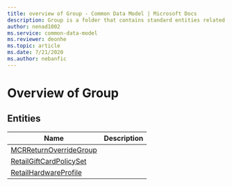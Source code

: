 ```yaml
---
title: overview of Group - Common Data Model | Microsoft Docs
description: Group is a folder that contains standard entities related to the Common Data Model.
author: nenad1002
ms.service: common-data-model
ms.reviewer: deonhe
ms.topic: article
ms.date: 7/21/2020
ms.author: nebanfic
---
```


# Overview of Group


## Entities

|Name|Description|
|---|---|
|[MCRReturnOverrideGroup](MCRReturnOverrideGroup.md)||
|[RetailGiftCardPolicySet](RetailGiftCardPolicySet.md)||
|[RetailHardwareProfile](RetailHardwareProfile.md)||
